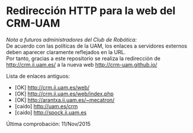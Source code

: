 # Redirección HTTP para la web del CRM-UAM

*Nota a futuros administradores del Club de Robótica:*  
De acuerdo con las políticas de la UAM, los enlaces a servidores externos deben aparecer claramente reflejados en la URL.  
Por tanto, gracias a este repositorio se realiza la redirección de <http://crm.ii.uam.es/> a la nueva web <http://crm-uam.github.io/>  

Lista de enlaces antiguos:  
* [OK] <http://crm.ii.uam.es/web/>
* [OK] <http://crm.ii.uam.es/web/index.php>
* [OK] <http://arantxa.ii.uam.es/~mecatron/>
* [caído] <http://uam.es/crm>
* [caído] <http://spock.ii.uam.es>

Última comprobación: 11/Nov/2015  

